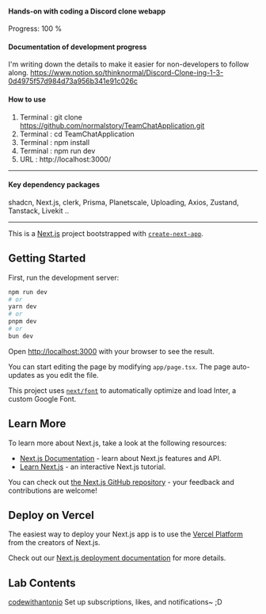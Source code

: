 
#### Hands-on with coding a Discord clone webapp 
Progress: 100 %  

#### Documentation of development progress   
I'm writing down the details to make it easier for non-developers to follow along. 
https://www.notion.so/thinknormal/Discord-Clone-ing-1-3-0d4975f57d984d73a956b341e91c026c

#### How to use 
1) Terminal : git clone https://github.com/normalstory/TeamChatApplication.git
2) Terminal : cd TeamChatApplication
3) Terminal : npm install
4) Terminal : npm run dev
5) URL : http://localhost:3000/  


* * *
#### Key dependency packages
shadcn, Next.js, clerk, Prisma, Planetscale, Uploading, Axios, Zustand, Tanstack, Livekit ..

* * *



This is a [Next.js](https://nextjs.org/) project bootstrapped with [`create-next-app`](https://github.com/vercel/next.js/tree/canary/packages/create-next-app).

## Getting Started

First, run the development server:

```bash
npm run dev
# or
yarn dev
# or
pnpm dev
# or
bun dev
```

Open [http://localhost:3000](http://localhost:3000) with your browser to see the result.

You can start editing the page by modifying `app/page.tsx`. The page auto-updates as you edit the file.

This project uses [`next/font`](https://nextjs.org/docs/basic-features/font-optimization) to automatically optimize and load Inter, a custom Google Font.

## Learn More

To learn more about Next.js, take a look at the following resources:

- [Next.js Documentation](https://nextjs.org/docs) - learn about Next.js features and API.
- [Learn Next.js](https://nextjs.org/learn) - an interactive Next.js tutorial.

You can check out [the Next.js GitHub repository](https://github.com/vercel/next.js/) - your feedback and contributions are welcome!

## Deploy on Vercel

The easiest way to deploy your Next.js app is to use the [Vercel Platform](https://vercel.com/new?utm_medium=default-template&filter=next.js&utm_source=create-next-app&utm_campaign=create-next-app-readme) from the creators of Next.js.

Check out our [Next.js deployment documentation](https://nextjs.org/docs/deployment) for more details.


## Lab Contents 

[codewithantonio](https://github.com/AntonioErdeljac/next13-discord-clone) Set up subscriptions, likes, and notifications~ ;D
